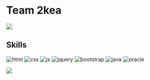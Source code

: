 # Team 2kea

<img src="https://capsule-render.vercel.app/api?type=waving&color=BDBDC8&height=150&section=header" />


## Skills
![html](https://img.shields.io/badge/HTML5-E34F26?style=for-the-badge&logo=html5&logoColor=white)
![css](https://img.shields.io/badge/CSS3-1572B6?style=for-the-badge&logo=css3&logoColor=white)
![js](https://img.shields.io/badge/JavaScript-F7DF1E?style=for-the-badge&logo=JavaScript&logoColor=white)
![jquery](https://img.shields.io/badge/jQuery-0769AD?style=for-the-badge&logo=jquery&logoColor=white)
![bootstrap](https://img.shields.io/badge/Bootstrap-563D7C?style=for-the-badge&logo=bootstrap&logoColor=white)
![java](https://img.shields.io/badge/Java-ED8B00?style=for-the-badge&logo=openjdk&logoColor=white)
![oracle](https://img.shields.io/badge/Oracle-F80000?style=for-the-badge&logo=oracle&logoColor=black)

<img src="https://capsule-render.vercel.app/api?type=waving&color=BDBDC8&height=150&section=footer" />
